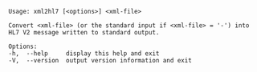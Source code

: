     Usage: xml2hl7 [<options>] <xml-file>
    
    Convert <xml-file> (or the standard input if <xml-file> = '-') into HL7 V2 message written to standard output.
    
    Options:
    -h,  --help     display this help and exit
    -V,  --version  output version information and exit
